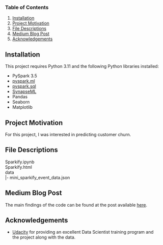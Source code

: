 ### Table of Contents

1. [Installation](#installation)
2. [Project Motivation](#motivation)
3. [File Descriptions](#files)
4. [Medium Blog Post](#blog)
5. [Acknowledgements](#licensing)

## Installation <a name="installation"></a> 
This project requires Python 3.11 and the following Python libraries installed:

- PySpark 3.5
- [pyspark.ml](https://spark.apache.org/docs/2.3.0/api/python/pyspark.ml.html)
- [pyspark.sql](https://spark.apache.org/docs/2.4.0/api/python/pyspark.sql.html)
- [SynapseML](https://github.com/microsoft/SynapseML)
- Pandas
- Seaborn
- Matplotlib

## Project Motivation<a name="motivation"></a>
For this project, I was interested in predicting customer churn.

## File Descriptions <a name="files"></a>

Sparkify.ipynb  
Sparkify.html   
 data  
 |- mini_sparkify_event_data.json

## Medium Blog Post<a name="blog"></a>
The main findings of the code can be found at the post available [here](https://medium.com/@tajimash/).

## Acknowledgements<a name="licensing"></a>
* [Udacity](https://www.udacity.com/) for providing an excellent Data Scientist training program and the project along with the data.